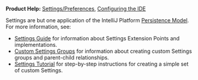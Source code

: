 [//]: # (title: Settings)

<!-- Copyright 2000-2022 JetBrains s.r.o. and other contributors. Use of this source code is governed by the Apache 2.0 license that can be found in the LICENSE file. -->

<tldr>

**Product Help:** [Settings/Preferences](https://www.jetbrains.com/help/idea/settings-preferences-dialog.html), [Configuring the IDE](https://www.jetbrains.com/help/idea/configuring-project-and-ide-settings.html)

</tldr>

Settings are but one application of the IntelliJ Platform [Persistence Model](persistence.md).
For more information, see:
* [Settings Guide](settings_guide.md) for information about Settings Extension Points and implementations.
* [Custom Settings Groups](settings_groups.md) for information about creating custom Settings groups and parent-child relationships.
* [Settings Tutorial](settings_tutorial.md) for step-by-step instructions for creating a simple set of custom Settings.

<include from="snippets.md" element-id="missingContent"/>
